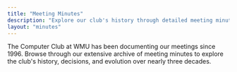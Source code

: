 ```yaml
---
title: "Meeting Minutes"
description: "Explore our club's history through detailed meeting minutes. Search by topic, date, or content to find what you're looking for."
layout: "minutes"
---
```


The Computer Club at WMU has been documenting our meetings since 1996. Browse through our extensive archive of meeting minutes to explore the club's history, decisions, and evolution over nearly three decades.
